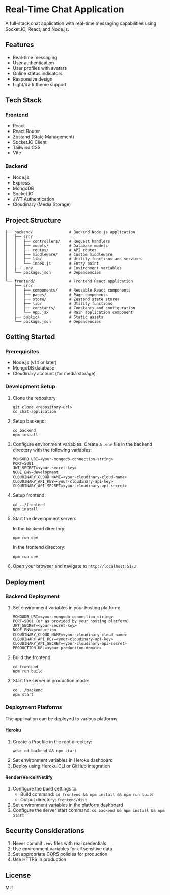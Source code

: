 # Real-Time Chat Application

A full-stack chat application with real-time messaging capabilities using Socket.IO, React, and Node.js.

## Features

- Real-time messaging
- User authentication
- User profiles with avatars
- Online status indicators
- Responsive design
- Light/dark theme support

## Tech Stack

### Frontend
- React
- React Router
- Zustand (State Management)
- Socket.IO Client
- Tailwind CSS
- Vite

### Backend
- Node.js
- Express
- MongoDB
- Socket.IO
- JWT Authentication
- Cloudinary (Media Storage)

## Project Structure

```
├── backend/                # Backend Node.js application
│   ├── src/
│   │   ├── controllers/    # Request handlers
│   │   ├── models/         # Database models
│   │   ├── routes/         # API routes
│   │   ├── middleware/     # Custom middleware
│   │   ├── lib/            # Utility functions and services
│   │   └── index.js        # Entry point
│   ├── .env                # Environment variables
│   └── package.json        # Dependencies
│
└── frontend/               # Frontend React application
    ├── src/
    │   ├── components/     # Reusable React components
    │   ├── pages/          # Page components
    │   ├── store/          # Zustand state stores
    │   ├── lib/            # Utility functions
    │   ├── constants/      # Constants and configuration
    │   └── App.jsx         # Main application component
    ├── public/             # Static assets
    └── package.json        # Dependencies
```

## Getting Started

### Prerequisites

- Node.js (v14 or later)
- MongoDB database
- Cloudinary account (for media storage)

### Development Setup

1. Clone the repository:
   ```
   git clone <repository-url>
   cd chat-application
   ```

2. Setup backend:
   ```
   cd backend
   npm install
   ```

3. Configure environment variables:
   Create a `.env` file in the backend directory with the following variables:
   ```
   MONGODB_URI=<your-mongodb-connection-string>
   PORT=5001
   JWT_SECRET=<your-secret-key>
   NODE_ENV=development
   CLOUDINARY_CLOUD_NAME=<your-cloudinary-cloud-name>
   CLOUDINARY_API_KEY=<your-cloudinary-api-key>
   CLOUDINARY_API_SECRET=<your-cloudinary-api-secret>
   ```

4. Setup frontend:
   ```
   cd ../frontend
   npm install
   ```

5. Start the development servers:

   In the backend directory:
   ```
   npm run dev
   ```

   In the frontend directory:
   ```
   npm run dev
   ```

6. Open your browser and navigate to `http://localhost:5173`

## Deployment

### Backend Deployment

1. Set environment variables in your hosting platform:
   ```
   MONGODB_URI=<your-mongodb-connection-string>
   PORT=5001 (or as provided by your hosting platform)
   JWT_SECRET=<your-secret-key>
   NODE_ENV=production
   CLOUDINARY_CLOUD_NAME=<your-cloudinary-cloud-name>
   CLOUDINARY_API_KEY=<your-cloudinary-api-key>
   CLOUDINARY_API_SECRET=<your-cloudinary-api-secret>
   PRODUCTION_URL=<your-production-domain>
   ```

2. Build the frontend:
   ```
   cd frontend
   npm run build
   ```

3. Start the server in production mode:
   ```
   cd ../backend
   npm start
   ```

### Deployment Platforms

The application can be deployed to various platforms:

#### Heroku
1. Create a Procfile in the root directory:
   ```
   web: cd backend && npm start
   ```
2. Set environment variables in Heroku dashboard
3. Deploy using Heroku CLI or GitHub integration

#### Render/Vercel/Netlify
1. Configure the build settings to:
   - Build command: `cd frontend && npm install && npm run build`
   - Output directory: `frontend/dist`
2. Set environment variables in the platform dashboard
3. Configure the server start command: `cd backend && npm install && npm start`

## Security Considerations

1. Never commit `.env` files with real credentials
2. Use environment variables for all sensitive data
3. Set appropriate CORS policies for production
4. Use HTTPS in production

## License

MIT
